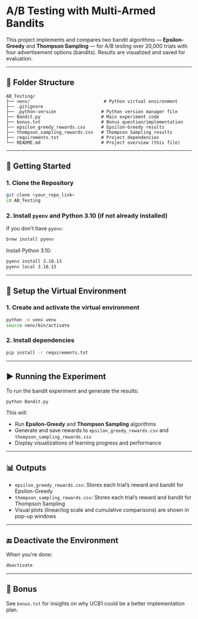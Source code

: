 # A/B Testing with Multi-Armed Bandits

This project implements and compares two bandit algorithms — **Epsilon-Greedy** and **Thompson Sampling** — for A/B testing over 20,000 trials with four advertisement options (bandits). Results are visualized and saved for evaluation.

---

## 📁 Folder Structure

```
AB_Testing/
├── venv/                            # Python virtual environment
├── .gitignore
├── .python-version                 # Python version manager file
├── Bandit.py                       # Main experiment code
├── bonus.txt                       # Bonus question/implementation
├── epsilon_greedy_rewards.csv      # Epsilon-Greedy results
├── thompson_sampling_rewards.csv   # Thompson Sampling results
├── requirements.txt                # Project dependencies
└── README.md                       # Project overview (this file)
```

---

## 🚀 Getting Started

### 1. Clone the Repository
```bash
git clone <your_repo_link>
cd AB_Testing
```

### 2. Install `pyenv` and Python 3.10 (if not already installed)

If you don't have `pyenv`:
```bash
brew install pyenv
```

Install Python 3.10:
```bash
pyenv install 3.10.13
pyenv local 3.10.13
```

---

## 🐍 Setup the Virtual Environment

### 1. Create and activate the virtual environment
```bash
python -m venv venv
source venv/bin/activate
```

### 2. Install dependencies
```bash
pip install -r requirements.txt
```

---

## ▶️ Running the Experiment

To run the bandit experiment and generate the results:
```bash
python Bandit.py
```

This will:
- Run **Epsilon-Greedy** and **Thompson Sampling** algorithms
- Generate and save rewards to `epsilon_greedy_rewards.csv` and `thompson_sampling_rewards.csv`
- Display visualizations of learning progress and performance

---

## 📊 Outputs

- `epsilon_greedy_rewards.csv`: Stores each trial’s reward and bandit for Epsilon-Greedy
- `thompson_sampling_rewards.csv`: Stores each trial’s reward and bandit for Thompson Sampling
- Visual plots (linear/log scale and cumulative comparisons) are shown in pop-up windows

---

## 🔚 Deactivate the Environment

When you're done:
```bash
deactivate
```

---

## 🧠 Bonus

See `bonus.txt` for insights on why UCB1 could be a better implementation plan.
